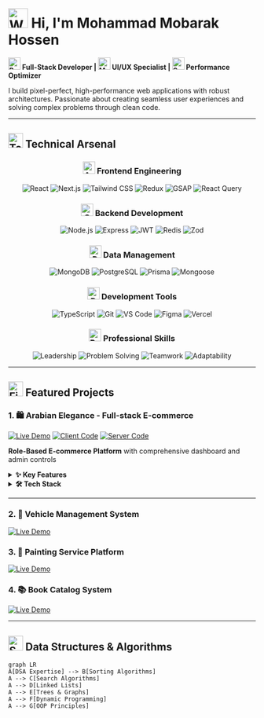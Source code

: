 # <img src="https://raw.githubusercontent.com/Tarikul-Islam-Anik/Animated-Fluent-Emojis/master/Emojis/Hand%20gestures/Waving%20Hand.png" alt="Waving Hand" width="40" height="40" /> Hi, I'm Mohammad Mobarak Hossen

**<img src="https://raw.githubusercontent.com/Tarikul-Islam-Anik/Animated-Fluent-Emojis/master/Emojis/Travel%20and%20places/Rocket.png" alt="Rocket" width="25" height="25" /> Full-Stack Developer | <img src="https://raw.githubusercontent.com/Tarikul-Islam-Anik/Animated-Fluent-Emojis/master/Emojis/Objects/Magnet.png" alt="Magnet" width="25" height="25" /> UI/UX Specialist | <img src="https://raw.githubusercontent.com/Tarikul-Islam-Anik/Animated-Fluent-Emojis/master/Emojis/Symbols/Sparkles.png" alt="Sparkles" width="25" height="25" /> Performance Optimizer**

I build pixel-perfect, high-performance web applications with robust architectures. Passionate about creating seamless user experiences and solving complex problems through clean code.

---

## <img src="https://raw.githubusercontent.com/Tarikul-Islam-Anik/Animated-Fluent-Emojis/master/Emojis/Objects/Toolbox.png" alt="Toolbox" width="30" height="30" /> Technical Arsenal

<div align="center">

### <img src="https://raw.githubusercontent.com/Tarikul-Islam-Anik/Animated-Fluent-Emojis/master/Emojis/Objects/Artist%20Palette.png" alt="Artist Palette" width="25" height="25" /> Frontend Engineering
![React](https://img.shields.io/badge/React-20232A?style=for-the-badge&logo=react&logoColor=61DAFB)
![Next.js](https://img.shields.io/badge/Next.js-000000?style=for-the-badge&logo=nextdotjs&logoColor=white)
![Tailwind CSS](https://img.shields.io/badge/Tailwind_CSS-06B6D4?style=for-the-badge&logo=tailwind-css&logoColor=white)
![Redux](https://img.shields.io/badge/Redux-764ABC?style=for-the-badge&logo=redux&logoColor=white)
![GSAP](https://img.shields.io/badge/GSAP-88CE02?style=for-the-badge&logo=greensock&logoColor=white)
![React Query](https://img.shields.io/badge/React_Query-FF4154?style=for-the-badge&logo=reactquery&logoColor=white)

### <img src="https://raw.githubusercontent.com/Tarikul-Islam-Anik/Animated-Fluent-Emojis/master/Emojis/Objects/Gear.png" alt="Gear" width="25" height="25" /> Backend Development
![Node.js](https://img.shields.io/badge/Node.js-339933?style=for-the-badge&logo=nodedotjs&logoColor=white)
![Express](https://img.shields.io/badge/Express-000000?style=for-the-badge&logo=express&logoColor=white)
![JWT](https://img.shields.io/badge/JWT-000000?style=for-the-badge&logo=jsonwebtokens&logoColor=white)
![Redis](https://img.shields.io/badge/Redis-DC382D?style=for-the-badge&logo=redis&logoColor=white)
![Zod](https://img.shields.io/badge/Zod-1A365D?style=for-the-badge&logo=zod&logoColor=white)

### <img src="https://raw.githubusercontent.com/Tarikul-Islam-Anik/Animated-Fluent-Emojis/master/Emojis/Objects/Database.png" alt="Database" width="25" height="25" /> Data Management
![MongoDB](https://img.shields.io/badge/MongoDB-47A248?style=for-the-badge&logo=mongodb&logoColor=white)
![PostgreSQL](https://img.shields.io/badge/PostgreSQL-4169E1?style=for-the-badge&logo=postgresql&logoColor=white)
![Prisma](https://img.shields.io/badge/Prisma-2D3748?style=for-the-badge&logo=prisma&logoColor=white)
![Mongoose](https://img.shields.io/badge/Mongoose-880000?style=for-the-badge&logo=mongoose&logoColor=white)

### <img src="https://raw.githubusercontent.com/Tarikul-Islam-Anik/Animated-Fluent-Emojis/master/Emojis/Objects/Desktop%20Computer.png" alt="Desktop Computer" width="25" height="25" /> Development Tools
![TypeScript](https://img.shields.io/badge/TypeScript-3178C6?style=for-the-badge&logo=typescript&logoColor=white)
![Git](https://img.shields.io/badge/Git-F05032?style=for-the-badge&logo=git&logoColor=white)
![VS Code](https://img.shields.io/badge/VS_Code-007ACC?style=for-the-badge&logo=visual-studio-code&logoColor=white)
![Figma](https://img.shields.io/badge/Figma-F24E1E?style=for-the-badge&logo=figma&logoColor=white)
![Vercel](https://img.shields.io/badge/Vercel-000000?style=for-the-badge&logo=vercel&logoColor=white)

### <img src="https://raw.githubusercontent.com/Tarikul-Islam-Anik/Animated-Fluent-Emojis/master/Emojis/People/Businessperson.png" alt="Businessperson" width="25" height="25" /> Professional Skills
![Leadership](https://img.shields.io/badge/Leadership-FF6B6B?style=for-the-badge&logoColor=white)
![Problem Solving](https://img.shields.io/badge/Problem_Solving-4ECDC4?style=for-the-badge&logoColor=white)
![Teamwork](https://img.shields.io/badge/Teamwork-6A67CE?style=for-the-badge&logoColor=white)
![Adaptability](https://img.shields.io/badge/Adaptability-FFD166?style=for-the-badge&logoColor=white)

</div>

---

## <img src="https://raw.githubusercontent.com/Tarikul-Islam-Anik/Animated-Fluent-Emojis/master/Emojis/Objects/Fire.png" alt="Fire" width="30" height="30" /> Featured Projects

### 1. 🛍️ Arabian Elegance - Full-stack E-commerce
[![Live Demo](https://img.shields.io/badge/LIVE_DEMO-000000?style=for-the-badge&logo=vercel&logoColor=white)](https://arabian-elegance-client.vercel.app/)
[![Client Code](https://img.shields.io/badge/CLIENT_CODE-181717?style=for-the-badge&logo=github&logoColor=white)](https://github.com/md-mobarak/Arabian_eleganceBD_client)
[![Server Code](https://img.shields.io/badge/SERVER_CODE-47A248?style=for-the-badge&logo=mongodb&logoColor=white)](https://github.com/md-mobarak/arabian-elegance-backend2)

**Role-Based E-commerce Platform** with comprehensive dashboard and admin controls

<details>
<summary><b>✨ Key Features</b></summary>

- **Custom RBAC System** (Admin/Manager/User)
- Real-time dashboard analytics
- Advanced product search/filter system
- Order management workflow
- Product/category CRUD operations
- Payment integration (Stripe)
</details>

<details>
<summary><b>🛠️ Tech Stack</b></summary>

**Frontend:**  
![Next.js](https://img.shields.io/badge/Next.js-000000?style=flat-square&logo=nextdotjs&logoColor=white)
![React Query](https://img.shields.io/badge/React_Query-FF4154?style=flat-square&logo=reactquery&logoColor=white)
![Tailwind CSS](https://img.shields.io/badge/Tailwind_CSS-06B6D4?style=flat-square&logo=tailwind-css&logoColor=white)
![GSAP](https://img.shields.io/badge/GSAP-88CE02?style=flat-square&logo=greensock&logoColor=white)

**Backend:**  
![Node.js](https://img.shields.io/badge/Node.js-339933?style=flat-square&logo=nodedotjs&logoColor=white)
![Express](https://img.shields.io/badge/Express-000000?style=flat-square&logo=express&logoColor=white)
![TypeScript](https://img.shields.io/badge/TypeScript-3178C6?style=flat-square&logo=typescript&logoColor=white)
![JWT](https://img.shields.io/badge/JWT-000000?style=flat-square&logo=jsonwebtokens&logoColor=white)
![MongoDB](https://img.shields.io/badge/MongoDB-47A248?style=flat-square&logo=mongodb&logoColor=white)
</details>

---

### 2. 🚚 Vehicle Management System
[![Live Demo](https://img.shields.io/badge/LIVE_DEMO-000000?style=for-the-badge&logo=vercel&logoColor=white)](https://vehicle-management-frontend-seven.vercel.app/login)

### 3. 🎨 Painting Service Platform
[![Live Demo](https://img.shields.io/badge/LIVE_DEMO-000000?style=for-the-badge&logo=vercel&logoColor=white)](https://painting-client-9.vercel.app/)

### 4. 📚 Book Catalog System
[![Live Demo](https://img.shields.io/badge/LIVE_DEMO-000000?style=for-the-badge&logo=vercel&logoColor=white)](https://simple-book-catalog-application-5.vercel.app/)

---

## <img src="https://raw.githubusercontent.com/Tarikul-Islam-Anik/Animated-Fluent-Emojis/master/Emojis/Symbols/Sparkles.png" alt="Sparkles" width="30" height="30" /> Data Structures & Algorithms

```mermaid
graph LR
A[DSA Expertise] --> B[Sorting Algorithms]
A --> C[Search Algorithms]
A --> D[Linked Lists]
A --> E[Trees & Graphs]
A --> F[Dynamic Programming]
A --> G[OOP Principles]
